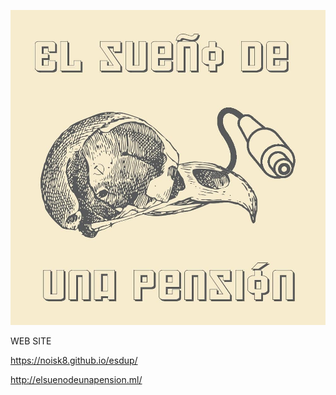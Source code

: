 ![1](https://github.com/Noisk8/esdup/blob/master/ESDUP.jpg)

WEB SITE 

https://noisk8.github.io/esdup/

http://elsuenodeunapension.ml/




